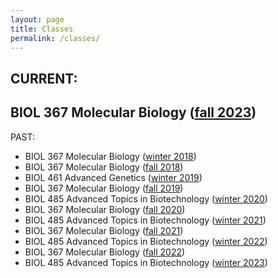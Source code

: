 ```yaml
---
layout: page
title: Classes
permalink: /classes/
---
```

## **CURRENT:**

## **BIOL 367 Molecular Biology ([fall 2023](/classes/BIOL367_fall_2023.html))**

PAST:
- BIOL 367 Molecular Biology ([winter 2018](/classes/BIOL367_winter_2018.html))
- BIOL 367 Molecular Biology ([fall 2018](/classes/BIOL367_fall_2018.html))
- BIOL 461 Advanced Genetics ([winter 2019](/classes/BIOL461_winter_2019.html))
- BIOL 367 Molecular Biology ([fall 2019](/classes/BIOL367_fall_2019.html))
- BIOL 485 Advanced Topics in Biotechnology ([winter 2020](/classes/BIOL485_winter_2020.html))
- BIOL 367 Molecular Biology ([fall 2020](/classes/BIOL367_fall_2020.html))
- BIOL 485 Advanced Topics in Biotechnology ([winter 2021](/classes/BIOL485_winter_2021.html))
- BIOL 367 Molecular Biology ([fall 2021](/classes/BIOL367_fall_2021.html))
- BIOL 485 Advanced Topics in Biotechnology ([winter 2022](/classes/BIOL485_winter_2022.html))
- BIOL 367 Molecular Biology ([fall 2022](/classes/BIOL367_fall_2022.html))
- BIOL 485 Advanced Topics in Biotechnology ([winter 2023](/classes/BIOL485_winter_2023.html))


